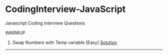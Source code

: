# CodingInterview-JavaScript
Javascript Coding interview Questions

WARMUP

1. Swap Numbers with Temp variable [Easy]                                                              [Solution](https://github.com/PalsRoy/Javascript_coding_interview_Solutions/blob/master/10%20Days%20of%20Javascript/swapWithoutTemp.js)












-------------------------------------------------------------------------------------------------
